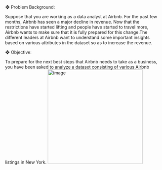 ❖	Problem Background:

Suppose that you are working as a data analyst at Airbnb. For the past few months, Airbnb has seen a major decline in revenue. Now that the restrictions have started lifting and people have started to travel more, Airbnb wants to make sure that it is fully prepared for this change.The different leaders at Airbnb want to understand some important insights based on various attributes in the dataset so as to increase the revenue.

❖	Objective:

To prepare for the next best steps that Airbnb needs to take as a business, you have been asked to analyze a dataset consisting of various Airbnb listings in New York.
<img width="307" alt="image" src="https://github.com/user-attachments/assets/97fc5aa2-e3d7-4d98-985c-3900dfd453fe">


